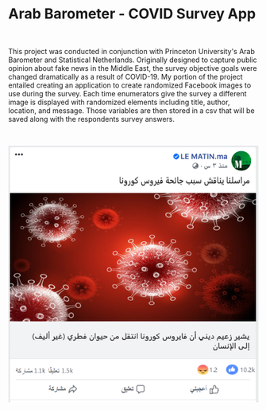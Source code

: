 # Arab Barometer - COVID Survey App 


<br />

This project was conducted in conjunction with Princeton University's Arab Barometer and Statistical Netherlands. 
Originally designed to capture public opinion about fake news in the Middle East, the survey objective goals were changed dramatically as a result of COVID-19. 
My portion of the project entailed creating an application to create randomized Facebook images to use during the survey. Each time enumerators give the survey
a different image is displayed with randomized elements including title, author, location, and message. Those variables are then stored in a csv that will be saved along with 
the respondents survey answers. 


<br />

![Example](facebook_post.png)




